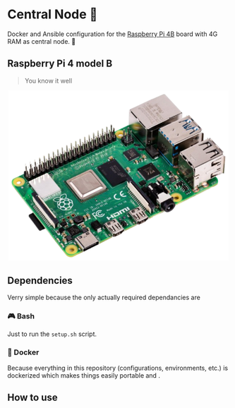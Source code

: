 # Central Node 📡
Docker and Ansible configuration for the [Raspberry Pi 4B](https://www.raspberrypi.com/products/raspberry-pi-4-model-b/specifications/) board with 4G RAM as central node. 🍓

 ## Raspberry Pi 4 model B
 > You know it well
<p align="center">
<img
     alt="Raspberry Pi 4 model B"
     src="https://raw.githubusercontent.com/Heaven-Waves/assets/main/img/RaspberryPi-4-model-B.png"
     width="500"
     >
</p>

## Dependencies
Verry simple because the only actually required dependancies are

### 🎮 Bash
Just to run the `setup.sh` script.

### 🐋 Docker
Because everything in this repository (configurations, environments, etc.) is dockerized which makes things easily portable and .

## How to use
